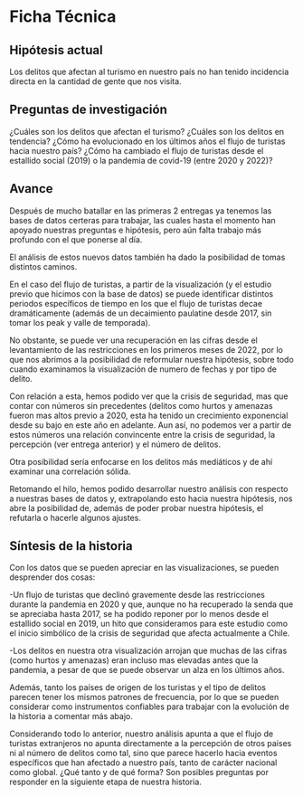 # Ficha Técnica

## Hipótesis actual
Los delitos que afectan al turismo en nuestro país no han tenido incidencia directa en la cantidad de gente que nos visita. 

## Preguntas de investigación
¿Cuáles son los delitos que afectan el turismo?
¿Cuáles son los delitos en tendencia? 
¿Cómo ha evolucionado en los últimos años el flujo de turistas hacia nuestro país? 
¿Cómo ha cambiado el flujo de turistas desde el estallido social (2019) o la pandemia de covid-19 (entre 2020 y 2022)?

## Avance
Después de mucho batallar en las primeras 2 entregas ya tenemos las bases de datos certeras para trabajar, las cuales hasta el momento han apoyado nuestras preguntas e hipótesis, pero aún falta trabajo más profundo con el que ponerse al día.

El análisis de estos nuevos datos también ha dado la posibilidad de tomas distintos caminos. 

En el caso del flujo de turistas, a partir de la visualización (y el estudio previo que hicimos con la base de datos) se puede identificar distintos periodos específicos de tiempo en los que el flujo de turistas decae dramáticamente (además de un decaimiento paulatine desde 2017, sin tomar los peak y valle de temporada). 

No obstante, se puede ver una recuperación en las cifras desde el levantamiento de las restricciones en los primeros meses de 2022, por lo que nos abrimos a la posibilidad de reformular nuestra hipótesis, sobre todo cuando examinamos la visualización de numero de fechas y por tipo de delito.

Con relación a esta, hemos podido ver que la crisis de seguridad, mas que contar con números sin precedentes (delitos como hurtos y amenazas fueron mas altos previo a 2020, esta ha tenido un crecimiento exponencial desde su bajo en este año en adelante. Aun así, no podemos ver a partir de estos números una relación convincente entre la crisis de seguridad, la percepción (ver entrega anterior) y el número de delitos. 

Otra posibilidad sería enfocarse en los delitos más mediáticos y de ahí examinar una correlación sólida. 

Retomando el hilo, hemos podido desarrollar nuestro análisis con respecto a nuestras bases de datos y, extrapolando esto hacia nuestra hipótesis, nos abre la posibilidad de, además de poder probar nuestra hipótesis, el refutarla o hacerle algunos ajustes. 

## Síntesis de la historia
Con los datos que se pueden apreciar en las visualizaciones, se pueden desprender dos cosas:  

-Un flujo de turistas que declinó gravemente desde las restricciones durante la pandemia en 2020 y que, aunque no ha recuperado la senda que se apreciaba hasta 2017, se ha podido reponer por lo menos desde el estallido social en 2019, un hito que consideramos para este estudio como el inicio simbólico de la crisis de seguridad que afecta actualmente a Chile.

-Los delitos en nuestra otra visualización arrojan que muchas de las cifras (como hurtos y amenazas) eran incluso mas elevadas antes que la pandemia, a pesar de que se puede observar un alza en los últimos años. 

Además, tanto los países de origen de los turistas y el tipo de delitos parecen tener los mismos patrones de frecuencia, por lo que se pueden considerar como instrumentos confiables para trabajar con la evolución de la historia a comentar más abajo.

Considerando todo lo anterior, nuestro análisis apunta a que el flujo de turistas extranjeros no apunta directamente a la percepción de otros países ni al número de delitos como tal, sino que parece hacerlo hacia eventos específicos que han afectado a nuestro país, tanto de carácter nacional como global.  ¿Qué tanto y de qué forma? Son posibles preguntas por responder en la siguiente etapa de nuestra historia.
